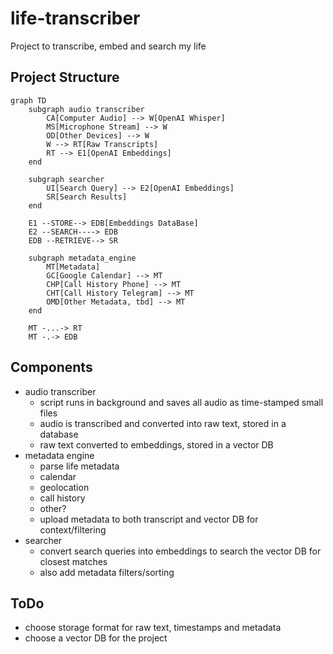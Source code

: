# life-transcriber
Project to transcribe, embed and search my life

## Project Structure

```mermaid
graph TD
    subgraph audio transcriber
        CA[Computer Audio] --> W[OpenAI Whisper]
        MS[Microphone Stream] --> W
        OD[Other Devices] --> W
        W --> RT[Raw Transcripts]
        RT --> E1[OpenAI Embeddings]
    end

    subgraph searcher
        UI[Search Query] --> E2[OpenAI Embeddings]
        SR[Search Results]
    end

    E1 --STORE--> EDB[Embeddings DataBase]
    E2 --SEARCH----> EDB
    EDB --RETRIEVE--> SR

    subgraph metadata_engine
        MT[Metadata]
        GC[Google Calendar] --> MT
        CHP[Call History Phone] --> MT
        CHT[Call History Telegram] --> MT
        OMD[Other Metadata, tbd] --> MT
    end

    MT -...-> RT
    MT -.-> EDB
```

## Components

* audio transcriber
  * script runs in background and saves all audio as time-stamped small files
  * audio is transcribed and converted into raw text, stored in a database
  * raw text converted to embeddings, stored in a vector DB
* metadata engine
  * parse life metadata
  * calendar
  * geolocation
  * call history
  * other?
  * upload metadata to both transcript and vector DB for context/filtering
* searcher
  * convert search queries into embeddings to search the vector DB for closest matches
  * also add metadata filters/sorting


## ToDo

* choose storage format for raw text, timestamps and metadata
* choose a vector DB for the project
